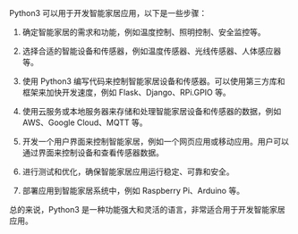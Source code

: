 Python3 可以用于开发智能家居应用，以下是一些步骤：

1. 确定智能家居的需求和功能，例如温度控制、照明控制、安全监控等。

2. 选择合适的智能设备和传感器，例如温度传感器、光线传感器、人体感应器等。

3. 使用 Python3 编写代码来控制智能家居设备和传感器。可以使用第三方库和框架来加快开发速度，例如 Flask、Django、RPi.GPIO 等。

4. 使用云服务或本地服务器来存储和处理智能家居设备和传感器的数据，例如 AWS、Google Cloud、MQTT 等。

5. 开发一个用户界面来控制智能家居，例如一个网页应用或移动应用。用户可以通过界面来控制设备和查看传感器数据。

6. 进行测试和优化，确保智能家居应用运行稳定、可靠和安全。

7. 部署应用到智能家居系统中，例如 Raspberry Pi、Arduino 等。

总的来说，Python3 是一种功能强大和灵活的语言，非常适合用于开发智能家居应用。
